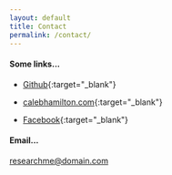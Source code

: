 ```yaml
---
layout: default
title: Contact
permalink: /contact/
---
```


#### Some links...

+ [Github](https://caleb542.github.com){:target="_blank"}

+ [calebhamilton.com](http://calebhamilton.com){:target="_blank"}

+ [Facebook](https://caleb542.facebook.com){:target="_blank"}

#### Email...

[researchme@domain.com](mailto:research@domain.com)
